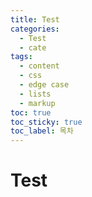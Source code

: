 ```yaml
---
title: Test
categories:
  - Test
  - cate
tags:
  - content
  - css
  - edge case
  - lists
  - markup
toc: true
toc_sticky: true
toc_label: 목차
---
```


# Test
